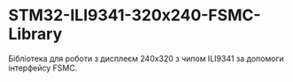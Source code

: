 # STM32-ILI9341-320x240-FSMC-Library
Бібліотека для роботи з дисплеєм 240х320 з чипом ILI9341 за допомоги інтерфейсу FSMC.

